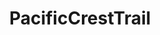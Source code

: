 ---
title: PacificCrestTrail
crosslinks:
- Ultralight
- AppalachianTrail
- GearTrade
- Missing411
- ULoregon
- socalhiking
- IAmA
- myog
- The_Donald
---